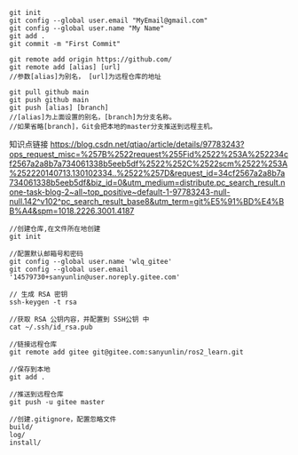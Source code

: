 ```
git init
git config --global user.email "MyEmail@gmail.com"
git config --global user.name "My Name"
git add .
git commit -m "First Commit"

git remote add origin https://github.com/
git remote add [alias] [url]
//参数[alias]为别名， [url]为远程仓库的地址

git pull github main
git push github main
git push [alias] [branch]
//[alias]为上面设置的别名，[branch]为分支名称。
//如果省略[branch]，Git会把本地的master分支推送到远程主机。

```

知识点链接
https://blog.csdn.net/qtiao/article/details/97783243?ops_request_misc=%257B%2522request%255Fid%2522%253A%252234cf2567a2a8b7a734061338b5eeb5df%2522%252C%2522scm%2522%253A%252220140713.130102334..%2522%257D&request_id=34cf2567a2a8b7a734061338b5eeb5df&biz_id=0&utm_medium=distribute.pc_search_result.none-task-blog-2~all~top_positive~default-1-97783243-null-null.142^v102^pc_search_result_base8&utm_term=git%E5%91%BD%E4%BB%A4&spm=1018.2226.3001.4187


```
//创建仓库,在文件所在地创建
git init

//配置默认邮箱号和密码
git config --global user.name 'wlq_gitee' 
git config --global user.email '14579730+sanyunlin@user.noreply.gitee.com'

// 生成 RSA 密钥
ssh-keygen -t rsa

//获取 RSA 公钥内容，并配置到 SSH公钥 中
cat ~/.ssh/id_rsa.pub

//链接远程仓库
git remote add gitee git@gitee.com:sanyunlin/ros2_learn.git

//保存到本地
git add .

//推送到远程仓库
git push -u gitee master

//创建.gitignore，配置忽略文件
build/
log/
install/



```

